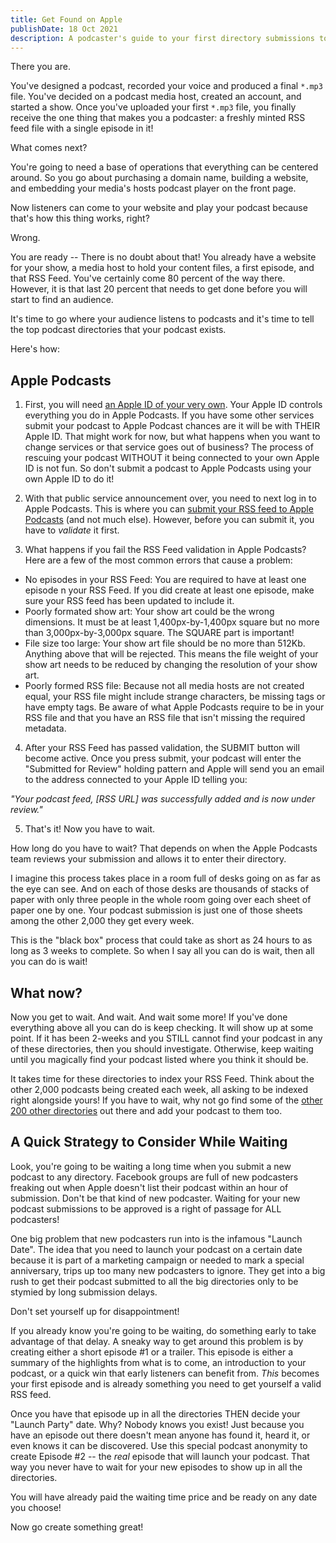 ```yaml
---
title: Get Found on Apple
publishDate: 18 Oct 2021
description: A podcaster's guide to your first directory submissions to Apple Podcasts.
---
```


<!-- ![Kyle M. Bondo - Mission 22](/assets/dents/kylebondo.com-bio-1200x750.png) -->

There you are.

You've designed a podcast, recorded your voice and produced a final `*.mp3` file. You've decided on a podcast media host, created an account, and started a show. Once you've uploaded your first `*.mp3` file, you finally receive the one thing that makes you a podcaster: a freshly minted RSS feed file with a single episode in it!

What comes next?

You're going to need a base of operations that everything can be centered around. So you go about purchasing a domain name, building a website, and embedding your media's hosts podcast player on the front page.

Now listeners can come to your website and play your podcast because that's how this thing works, right?

Wrong.

You are ready -- There is no doubt about that! You already have a website for your show, a media host to hold your content files, a first episode, and that RSS Feed. You've certainly come 80 percent of the way there. However, it is that last 20 percent that needs to get done before you will start to find an audience.

It's time to go where your audience listens to podcasts and it's time to tell the top podcast directories that your podcast exists.

Here's how:

## Apple Podcasts

1. First, you will need <a href="https://appleid.apple.com" target="_blank" rel="noopener noreferrer">an Apple ID of your very own</a>. Your Apple ID controls everything you do in Apple Podcasts. If you have some other services submit your podcast to Apple Podcast chances are it will be with THEIR Apple ID. That might work for now, but what happens when you want to change services or that service goes out of business? The process of rescuing your podcast WITHOUT it being connected to your own Apple ID is not fun. So don't submit a podcast to Apple Podcasts using your own Apple ID to do it!

2. With that public service announcement over, you need to next log in to Apple Podcasts. This is where you can <a href="https://podcastsconnect.apple.com" target="_blank" rel="noopener noreferrer">submit your RSS feed to Apple Podcasts</a> (and not much else). However, before you can submit it, you have to _validate_ it first.

3. What happens if you fail the RSS Feed validation in Apple Podcasts? Here are a few of the most common errors that cause a problem:

- No episodes in your RSS Feed: You are required to have at least one episode n your RSS Feed. If you did create at least one episode, make sure your RSS feed has been updated to include it.
- Poorly formated show art: Your show art could be the wrong dimensions. It must be at least 1,400px-by-1,400px square but no more than 3,000px-by-3,000px square. The SQUARE part is important!
- File size too large: Your show art file should be no more than 512Kb. Anything above that will be rejected. This means the file weight of your show art needs to be reduced by changing the resolution of your show art.
- Poorly formed RSS file: Because not all media hosts are not created equal, your RSS file might include strange characters, be missing tags or have empty tags. Be aware of what Apple Podcasts require to be in your RSS file and that you have an RSS file that isn't missing the required metadata.

4. After your RSS Feed has passed validation, the SUBMIT button will become active. Once you press submit, your podcast will enter the "Submitted for Review" holding pattern and Apple will send you an email to the address connected to your Apple ID telling you:

<em>"Your podcast feed, [RSS URL] was successfully added and is now under review."</em>

5. That's it! Now you have to wait.

How long do you have to wait? That depends on when the Apple Podcasts team reviews your submission and allows it to enter their directory.

I imagine this process takes place in a room full of desks going on as far as the eye can see. And on each of those desks are thousands of stacks of paper with only three people in the whole room going over each sheet of paper one by one. Your podcast submission is just one of those sheets among the other 2,000 they get every week.

This is the "black box" process that could take as short as 24 hours to as long as 3 weeks to complete. So when I say all you can do is wait, then all you can do is wait!

## What now?

Now you get to wait. And wait. And wait some more! If you've done everything above all you can do is keep checking. It will show up at some point. If it has been 2-weeks and you STILL cannot find your podcast in any of these directories, then you should investigate. Otherwise, keep waiting until you magically find your podcast listed where you think it should be.

It takes time for these directories to index your RSS Feed. Think about the other 2,000 podcasts being created each week, all asking to be indexed right alongside yours! If you have to wait, why not go find some of the <a href="https://podcastplaces.com/" target="_blank" rel="noopener noreferrer">other 200 other directories</a> out there and add your podcast to them too.

## A Quick Strategy to Consider While Waiting

Look, you're going to be waiting a long time when you submit a new podcast to any directory. Facebook groups are full of new podcasters freaking out when Apple doesn't list their podcast within an hour of submission. Don't be that kind of new podcaster. Waiting for your new podcast submissions to be approved is a right of passage for ALL podcasters!

One big problem that new podcasters run into is the infamous "Launch Date". The idea that you need to launch your podcast on a certain date because it is part of a marketing campaign or needed to mark a special anniversary, trips up too many new podcasters to ignore. They get into a big rush to get their podcast submitted to all the big directories only to be stymied by long submission delays.

Don't set yourself up for disappointment!

If you already know you're going to be waiting, do something early to take advantage of that delay. A sneaky way to get around this problem is by creating either a short episode #1 or a trailer. This episode is either a summary of the highlights from what is to come, an introduction to your podcast, or a quick win that early listeners can benefit from. _This_ becomes your first episode and is already something you need to get yourself a valid RSS feed.

Once you have that episode up in all the directories THEN decide your "Launch Party" date. Why? Nobody knows you exist! Just because you have an episode out there doesn't mean anyone has found it, heard it, or even knows it can be discovered. Use this special podcast anonymity to create Episode #2 -- the _real_ episode that will launch your podcast. That way you never have to wait for your new episodes to show up in all the directories.

You will have already paid the waiting time price and be ready on any date you choose!

Now go create something great!
